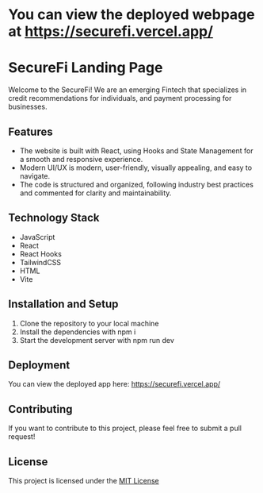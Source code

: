 # You can view the deployed webpage at https://securefi.vercel.app/

# SecureFi Landing Page

Welcome to the SecureFi! We are an emerging Fintech that specializes in credit recommendations for individuals, and payment processing for businesses. 

## Features
- The website is built with React, using Hooks and State Management for a smooth and responsive experience.
- Modern UI/UX is modern, user-friendly, visually appealing, and easy to navigate.
- The code is structured and organized, following industry best practices and commented for clarity and maintainability.

## Technology Stack
- JavaScript
- React
- React Hooks
- TailwindCSS
- HTML
- Vite

## Installation and Setup
1. Clone the repository to your local machine
2. Install the dependencies with npm i
3. Start the development server with npm run dev

## Deployment
You can view the deployed app here: https://securefi.vercel.app/

## Contributing
If you want to contribute to this project, please feel free to submit a pull request!

## License
This project is licensed under the [MIT License](https://github.com/amirmccutchen/securefi-landing-page/blob/master/LICENSE)
